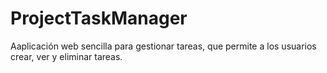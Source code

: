 # ProjectTaskManager
 Aaplicación web sencilla para gestionar tareas, que permite a los usuarios crear, ver y eliminar tareas.
